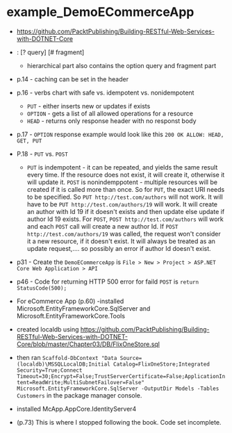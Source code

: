 # example_DemoECommerceApp
- https://github.com/PacktPublishing/Building-RESTful-Web-Services-with-DOTNET-Core


- <scheme name> : <hierarchical part> [? query] [# fragment]
    - hierarchical part also contains the option query and fragment part
- p.14 - caching can be set in the header
- p.16 - verbs chart with safe vs. idempotent vs. nonidempotent
    - `PUT` - either inserts new or updates if exists
    - `OPTION` - gets a list of all allowed operations for a resource
    - `HEAD` - returns only response header with no responst body
- p.17 - `OPTION` response example would look like this `200 OK ALLOW: HEAD, GET, PUT`
- P.18 - `PUT` vs. `POST`
    - `PUT` is indempotent - it can be repeated, and yields the same result every time.  If the resource does not exist, it will create it, otherwise it will update it.    `POST` is nonindemppotent - multiple resources will be created if it is called more than once.  So for `PUT`, the exact URI needs to be specified.  So `PUT http://test.com/authors` will not work.  It will have to be `PUT http://test.com/authors/19` will work.  It will create an author with Id 19 if it doesn't exists and then update else update if author Id 19 exists.  For `POST`, `POST http://test.com/authors` will work and each `POST` call will create a new author Id.  If `POST http://test.com/authors/19` was called, the request won't consider it a new resource, if it doesn't exist.  It will always be treated as an update request,.... so possibly an error if author Id doesn't exist.
- p31 - Create the `DemoECommerceApp` is `File > New > Project > ASP.NET Core Web Application > API`
- p46 - Code for returning HTTP 500 error for faild `POST` is `return StatusCode(500);`


- For eCommerce App (p.60)
-installed Microsoft.EntityFrameworkCore.SqlServer and Microsoft.EntityFrameworkCore.Tools
- created localdb using https://github.com/PacktPublishing/Building-RESTful-Web-Services-with-DOTNET-Core/blob/master/Chapter03/DB/FlixOneStore.sql
- then ran `Scaffold-DbContext "Data Source=(localdb)\MSSQLLocalDB;Initial Catalog=FlixOneStore;Integrated Security=True;Connect Timeout=30;Encrypt=False;TrustServerCertificate=False;ApplicationIntent=ReadWrite;MultiSubnetFailover=False" Microsoft.EntityFrameworkCore.SqlServer -OutputDir Models -Tables Customers` in the package manager console.
- installed McApp.AppCore.IdentityServer4
- (p.73) This is where I stopped following the book.  Code set incomplete.  

